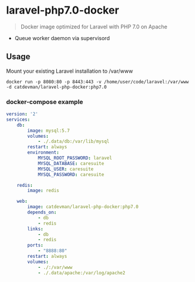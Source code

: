 # laravel-php7.0-docker

> Docker image optimized for Laravel with PHP 7.0 on Apache

* Queue worker daemon via supervisord

## Usage

Mount your existing Laravel installation to /var/www

    docker run -p 8080:80 -p 8443:443 -v /home/user/code/laravel:/var/www -d catdevman/laravel-php-docker:php7.0


### docker-compose example

```yaml
version: '2'
services:
    db:
        image: mysql:5.7
        volumes:
            - ./.data/db:/var/lib/mysql
        restart: always
        environment:
            MYSQL_ROOT_PASSWORD: laravel
            MYSQL_DATABASE: caresuite
            MYSQL_USER: caresuite
            MYSQL_PASSWORD: caresuite

    redis:
        image: redis

    web:
        image: catdevman/laravel-php-docker:php7.0
        depends_on:
            - db
            - redis
        links:
            - db
            - redis
        ports:
            - "8888:80"
        restart: always
        volumes:
            - ./:/var/www
            - ./.data/apache:/var/log/apache2

```
